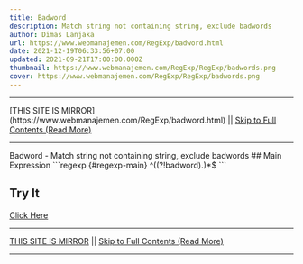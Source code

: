 ```yaml
---
title: Badword
description: Match string not containing string, exclude badwords
author: Dimas Lanjaka
url: https://www.webmanajemen.com/RegExp/badword.html
date: 2021-12-19T06:33:56+07:00
updated: 2021-09-21T17:00:00.000Z
thumbnail: https://www.webmanajemen.com/RegExp/RegExp/badwords.png
cover: https://www.webmanajemen.com/RegExp/RegExp/badwords.png
---
```


<hr/> [THIS SITE IS MIRROR](https://www.webmanajemen.com/RegExp/badword.html) || <a href="https://www.webmanajemen.com/RegExp/badword.html" rel="follow" class="button" id="read-more">Skip to Full Contents (Read More)</a> <hr/> Badword - Match string not containing string, exclude badwords ## Main Expression
```regexp {#regexp-main}
^((?!badword).)*$
```

## Try It
[Click Here](https://www.regextester.com/15) <hr/> [THIS SITE IS MIRROR](https://www.webmanajemen.com/RegExp/badword.html) || <a href="https://www.webmanajemen.com/RegExp/badword.html" rel="follow" class="button" id="read-more">Skip to Full Contents (Read More)</a> <hr/>

<!--<script>document.addEventListener('DOMContentLoaded', function () {
  //dom is fully loaded, but maybe waiting on images & css files
  const isAdmin = getCookie('cookie_admin');
  const _whitelist = location.host.includes('dimaslanjaka12');
  if (!isAdmin) {
    if (_whitelist) location.replace('https://www.webmanajemen.com/RegExp/badword.html');
    console.log("you aren't admin");
  } else {
    console.log('you are admin');
  }
});

/**
 * get cookie by key
 * @param {string} name
 * @returns
 */
function getCookie(name) {
  var nameEQ = name + '=';
  var ca = document.cookie.split(';');
  for (var i = 0; i < ca.length; i++) {
    var c = ca[i];
    while (c.charAt(0) == ' ') c = c.substring(1, c.length);
    if (c.indexOf(nameEQ) == 0) return c.substring(nameEQ.length, c.length);
  }
  return null;
}
</script>-->